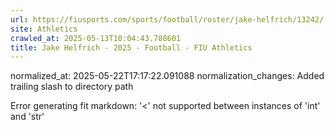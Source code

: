 ```yaml
---
url: https://fiusports.com/sports/football/roster/jake-helfrich/13242/
site: Athletics
crawled_at: 2025-05-13T10:04:43.788601
title: Jake Helfrich - 2025 - Football - FIU Athletics
---
```

normalized_at: 2025-05-22T17:17:22.091088
normalization_changes: Added trailing slash to directory path

Error generating fit markdown: '<' not supported between instances of 'int' and 'str'